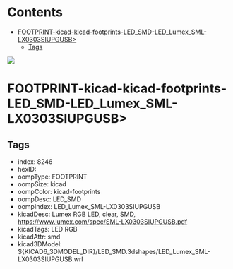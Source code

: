 



Contents
========

* [FOOTPRINT-kicad-kicad-footprints-LED_SMD-LED_Lumex_SML-LX0303SIUPGUSB>](#footprint-kicad-kicad-footprints-led_smd-led_lumex_sml-lx0303siupgusb)
	* [Tags](#tags)
  
![][im]
# FOOTPRINT-kicad-kicad-footprints-LED_SMD-LED_Lumex_SML-LX0303SIUPGUSB>

## Tags

- index: 8246
- hexID: 
- oompType: FOOTPRINT
- oompSize: kicad
- oompColor: kicad-footprints
- oompDesc: LED_SMD
- oompIndex: LED_Lumex_SML-LX0303SIUPGUSB
- kicadDesc: Lumex RGB LED, clear, SMD, https://www.lumex.com/spec/SML-LX0303SIUPGUSB.pdf
- kicadTags: LED RGB
- kicadAttr: smd
- kicad3DModel: ${KICAD6_3DMODEL_DIR}/LED_SMD.3dshapes/LED_Lumex_SML-LX0303SIUPGUSB.wrl



[im]: image.png
